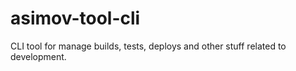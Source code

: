 # asimov-tool-cli
CLI tool for manage builds, tests, deploys and other stuff related to development.
